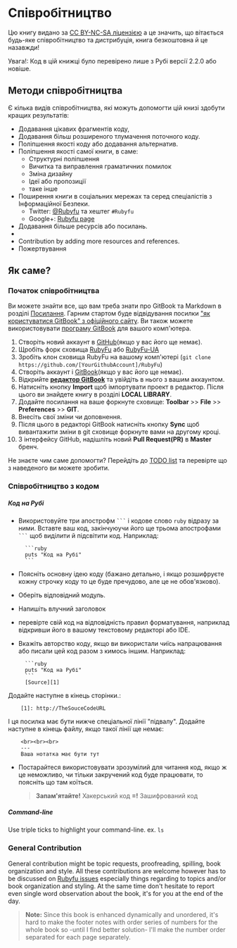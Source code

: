 # Співробітництво
Цю книгу видано за [CC BY-NC-SA ліцензією][0] а це значить, що вітається будь-яке співробітництво та дистрибуція, книга безкоштовна й це назавжди!

Увага!: Код в цій книжці було перевірено лише з Рубі версії 2.2.0 або новіше.

## Методи співробітництва
Є кілька видів співробітництва, які можуть допомогти цій книзі здобути кращих результатів: 

* Додавання цікавих фрагментів коду,
* Додавання більш розширеного тлумачення поточного коду.
* Поліпшення якості коду або додавання альтернатив.
* Поліпшення якості самої книги, в саме:
    * Структурні поліпшення
    * Вичитка та виправлення граматичних помилок
    * Зміна дизайну
    * Ідеї або пропозиції
    * таке інше
* Поширення книги в соціальних мережах та серед спеціалістів з Інформаційної Безпеки.
    * Twitter: [@Rubyfu][8] та хештег `#Rubyfu`
    * Google+: [Rubyfu page][9]
* Додавання більше ресурсів або посилань.
* 
* Contribution by adding more resources and references.
* Пожертвування


## Як саме?

### Початок співробітництва
Ви можете знайти все, що вам треба знати про GitBook та Markdown в розділі [Посилання][1]. Гарним стартом буде відвідування посилки ["як користуватися GitBook" з офіційного сайту][2]. Ви також можете використовувати [програму GitBook][3] для вашого комп'ютера.

1. Створіть новий аккаунт в [GitHub][5](якщо у вас його ще немає).
2. Щробіть форк сховища [RubyFu][4] або [RubyFu-UA][10]
3. Зробіть клон сховища RubyFu на вашому комп'ютері (`git clone https://github.com/[YourGithubAccount]/RubyFu`) 
4. Створіть аккаунт і [GitBook][6](якщо у вас його ще немає).
4. Відкрийте [**редактор GitBook**][3] та увійдіть в нього з вашим аккаунтом.
5. Натисніть кнопку **Import** щоб імпортувати проект в редактор. Після цього ви знайдете книгу в розділі **LOCAL LIBRARY**.
3. Додайте посилання на ваше форкнуте сховище:  **Toolbar** >> **File** >> **Preferences** >> **GIT**.
4. Внесіть свої зміни чи доповнення.
5. Після цього в редакторі GitBook натисніть кнопку **Sync** щоб вивантажити зміни в git сховище форкнуте вами на другому кроці.
6. З інтерфейсу GitHub, надішліть новий **Pull Request(PR)** в **Master** бренч.

Не знаєте чим саме допомогти? Перейдіть до [TODO list](contributors/todo.md) та перевірте що з наведеного ви можете зробити.

### Співробітництво з кодом

##### Код на Рубі
* Використовуйте три апострофм ` ``` `  і кодове слово `ruby` відразу за ними. Вставте ваш код, закінчуюучи його ще трьома апострофами ` ``` ` щоб виділити й підсвітити код. Наприклад:

        ```ruby
        puts "Код на Рубі"
        ```
* Поясніть основну ідею коду (бажано детально, і якщо розшифруєте кожну строчку коду то це буде пречудово, але це не обов'язково).
* Оберіть відповідний модуль.
* Напишіть влучний заголовок
* перевірте свій код на відповідність правил форматування, наприклад відкривши його в вашому текстовому редакторі або IDE.
* Вкажіть авторство коду, якщо ви використали чиїсь напрацювання або писали цей код разом з кимось іншим. Наприклад:

        ```ruby
        puts "Код на Рубі"
        ```
        [Source][1]

Додайте наступне в кінець сторінки.:

        [1]: http://TheSouceCodeURL


І ця посилка має бути нижче спеціальної лінії "підвалу". Додайте наступне в кінець файлу, якщо такої лінії ще немає:

         
        <br><br><br>
        ---
        Ваша нотатка має бути тут

* Постарайтеся використовувати зрозумілий для читання код, якщо ж це неможливо, чи тільки закручений код буде працювати, то поясніть що там коїться.
    > **Запам'ятайте!** Хакерський код **=!** Зашифрований код


##### Command-line
Use triple ticks to highlight your command-line. ex. 
    ```
    ls
    ``` 


### General Contribution
General contribution might be topic requests, proofreading, spilling, book organization and style. All these contributions are welcome however has to be discussed on [Rubyfu issues][7] especially things regarding to topics and/or book organization and styling. At the same time don't hesitate to report even single word observation about the book, it's for you at the end of the day.


> **Note:** Since this book is enhanced dynamically and unordered, it's hard to make the footer notes with order series of numbers for the whole book so -until I find better solution- I'll make the number order separated for each page separately. 


<br><br><br>
---
[0]: https://creativecommons.org/licenses/by-nc-sa/3.0/
[1]: references/README.md
[2]: https://github.com/GitbookIO/gitbook
[3]: https://www.gitbook.com/editor
[4]: https://github.com/rubyfu/RubyFu
[5]: https://github.com
[6]: http://gitbook.com
[7]: https://github.com/rubyfu/RubyFu/issues
[8]: https://twitter.com/Rubyfu
[9]: https://plus.google.com/114358908164154763697
[10]: https://github.com/rrott/RubyFu-UA




